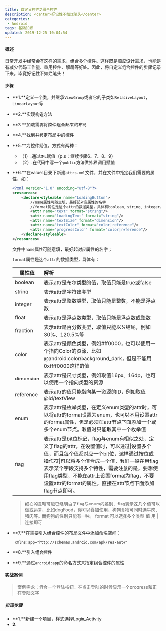 ```yaml
---
title: 自定义控件之组合控件
description: <center>好记性不如烂笔头</center>
categories:
 - Android
tags: 基础知识
updated: 2019-12-25 10:04:54
---
```


#### 概述

日常开发中经常会有这样的需求，组合多个控件。这样既是顺应设计需求，也能是有减少代码工作量、重用控件、解耦等好处。因此，将自定义组合控件的步骤记录下来。毕竟好记性不如烂笔头！

#### 步骤

- **1.**定义一个类，并继承`ViewGroup`或者它的子类如`RelativeLayout`，`LinearLayout`等

- **2.**实现构造方法

- **3.**加载需要将控件组合起来的布局

- **4.**找到并绑定布局中的控件

- **5.**为控件赋值。方式有两种：

  - （1）.通过`XML`赋值（p.s：继续步骤6、7、8、9）
  - （2）.在代码中写一个`public`方法供外界调用赋值

- **6.**在values目录下新建`attrs.xml`文件，并在文件中指定我们需要的属性，如：

  ```xml
  <?xml version="1.0" encoding="utf-8"?>
  <resources>
      <declare-styleable name="LoadingButton">
          //name属性可随意填，最好起对应属性的名字
          //format属性是这个attr的数据类型，具体有boolean、string、integer、float、fraction、color、dimension、reference
          <attr name="text" format="string"/>
          <attr name="loadingText" format="string"/>
          <attr name="textSize" format="dimension"/>
          <attr name="textColor" format="color|reference"/>
          <attr name="progressColor" format="color|reference"/>
      </declare-styleable>
  </resources>
  ```

  文件中`name`属性可随意填，最好起对应属性的名字；

  `format`属性是这个`attr`的数据类型，具体有：

  | 属性值    | 解析                                                         |
  | --------- | :----------------------------------------------------------- |
  | boolean   | 表示attr是布尔类型的值，取值只能是true或false                |
  | string    | 表示attr是字符串类型                                         |
  | integer   | 表示attr是整数类型，取值只能是整数，不能是浮点数             |
  | float     | 表示attr是浮点数类型，取值只能是浮点数或整数                 |
  | fraction  | 表示attr是百分数类型，取值只能以%结尾，例如30%、120.5%等     |
  | color     | 表示attr是颜色类型，例如#ff0000，也可以使用一个指向Color的资源，比如@android:color/background_dark，但是不能用0xffff0000这样的值 |
  | dimension | 表示attr是尺寸类型，例如取值16px、16dp，也可以使用一个指向类型的资源 |
  | reference | 表示attr的值只能指向某一资源的ID，例如取值@id/textView       |
  | enum      | 表示attr是枚举类型，在定义enum类型的attr时，可以将attr的format设置为enum，也可以不用设置attr的format属性，但是必须在attr节点下面添加一个或多个enum节点。取值时只能取其中一个枚举值 |
  | flag      | 表示attr是bit位标记，flag与enum有相似之处，定义了flag的attr，在设置值时，可以通过\|设置多个值，而且每个值都对应一个bit位，这样通过按位或操作符\|可以将多个值合成一个值，我们一般在用flag表示某个字段支持多个特性，需要注意的是，要想使用flag类型，不能在attr上设置format为flag，不要设置attr的format的属性，直接在attr节点下面添加flag节点即可。 |

  >细心的童鞋可能已经明白了flag与enum的差别，flag表示这几个值可以做或运算，比如dogFood，你可以叠加使用，狗狗食物可同时选牛肉、猪肉等。而狗狗的性别只能有一种。 format 可以选择多个类型 值 用  | 连接即可

- **7.**在需要引入组合控件的布局文件中添加命名空间：

  ```xml
   xmlns:app="http://schemas.android.com/apk/res-auto"
  ```

- **8.**引入组合控件

- **9.**通过`android:app`的命名方式来指定组合控件的属性

#### 实战案例

> 案例需求：组合一个登陆按钮，在点击登陆的时候显示一个progress和正在登陆文字

##### 实现步骤

- **1.**新建一个项目，样式选择Login_Activity
- **2.**